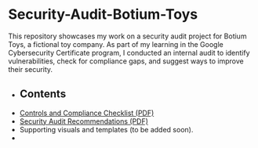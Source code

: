 # Security-Audit-Botium-Toys

This repository showcases my work on a security audit project for Botium Toys, a fictional toy company. As part of my learning in the Google Cybersecurity Certificate program, I conducted an internal audit to identify vulnerabilities, check for compliance gaps, and suggest ways to improve their security.

- ## Contents
- [Controls and Compliance Checklist (PDF)](Docs/Botium_Toys_Controls_and_Compliance_Checklist.pdf)
- [Security Audit Recommendations (PDF)](Docs/Botium_Toys_Security_Audit_Recommendations.pdf)
- Supporting visuals and templates (to be added soon).
- 